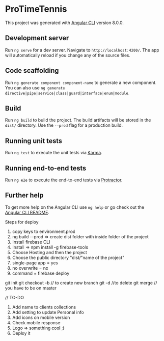 # ProTimeTennis

This project was generated with [Angular CLI](https://github.com/angular/angular-cli) version 8.0.0.

## Development server

Run `ng serve` for a dev server. Navigate to `http://localhost:4200/`. The app will automatically reload if you change any of the source files.

## Code scaffolding

Run `ng generate component component-name` to generate a new component. You can also use `ng generate directive|pipe|service|class|guard|interface|enum|module`.

## Build

Run `ng build` to build the project. The build artifacts will be stored in the `dist/` directory. Use the `--prod` flag for a production build.

## Running unit tests

Run `ng test` to execute the unit tests via [Karma](https://karma-runner.github.io).

## Running end-to-end tests

Run `ng e2e` to execute the end-to-end tests via [Protractor](http://www.protractortest.org/).

## Further help

To get more help on the Angular CLI use `ng help` or go check out the [Angular CLI README](https://github.com/angular/angular-cli/blob/master/README.md).

Steps for deploy

1. copy keys to environment.prod
2. ng build --prod => create dist folder with inside folder of the project
3. Install firebase CLI
4. Install => npm install -g firebase-tools
5. Choose Hosting and then the project
6. Choose the public directory "dist/"name of the project"
7. single-page app = yes
8. no overwrite = no
9. command = firebase deploy

git init
git checkout -b <new branch> // to create new branch
git -d <branch> //to delete
git merge <branch> // you have to be on master

// TO-DO

1. Add name to clients collections
2. Add setting to update Personal info
3. Add icons on mobile version
4. Check mobile response
5. Logo => something cool ;)
6. Deploy it
